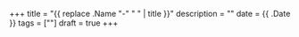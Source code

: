 +++
title = "{{ replace .Name "-" " " | title }}"
description = ""
date = {{ .Date }}
tags = [""]
draft = true
+++
